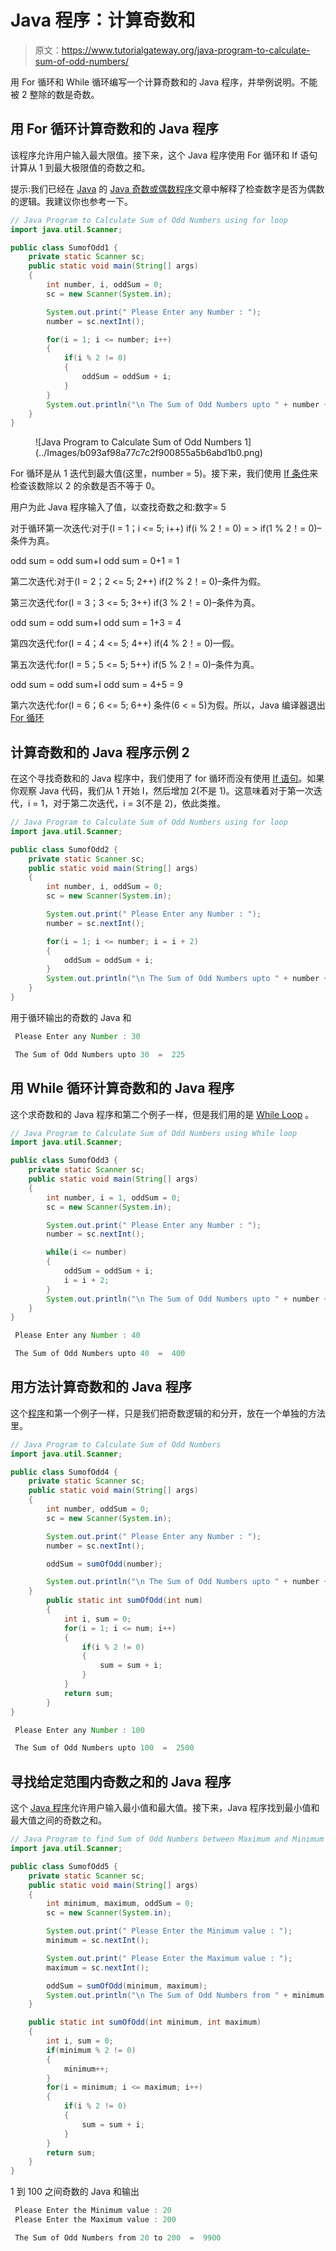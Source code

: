 # Java 程序：计算奇数和

> 原文：<https://www.tutorialgateway.org/java-program-to-calculate-sum-of-odd-numbers/>

用 For 循环和 While 循环编写一个计算奇数和的 Java 程序，并举例说明。不能被 2 整除的数是奇数。

## 用 For 循环计算奇数和的 Java 程序

该程序允许用户输入最大限值。接下来，这个 Java 程序使用 For 循环和 If 语句计算从 1 到最大极限值的奇数之和。

提示:我们已经在 [Java](https://www.tutorialgateway.org/java-tutorial/) 的 [Java 奇数或偶数程序](https://www.tutorialgateway.org/java-odd-even-program/)文章中解释了检查数字是否为偶数的逻辑。我建议你也参考一下。

```java
// Java Program to Calculate Sum of Odd Numbers using for loop
import java.util.Scanner;

public class SumofOdd1 {
	private static Scanner sc;
	public static void main(String[] args) 
	{
		int number, i, oddSum = 0;
		sc = new Scanner(System.in);

		System.out.print(" Please Enter any Number : ");
		number = sc.nextInt();	

		for(i = 1; i <= number; i++)
		{
			if(i % 2 != 0)
			{
				oddSum = oddSum + i; 
			}
		}
		System.out.println("\n The Sum of Odd Numbers upto " + number + "  =  " + oddSum);
	}
}
```

<figure class="wp-block-image">![Java Program to Calculate Sum of Odd Numbers 1](../Images/b093af98a77c7c2f900855a5b6abd1b0.png)</figure>

For 循环是从 1 迭代到最大值(这里，number = 5)。接下来，我们使用 [If 条件](https://www.tutorialgateway.org/java-if-statement/)来检查该数除以 2 的余数是否不等于 0。

用户为此 Java 程序输入了值，以查找奇数之和:数字= 5

对于循环第一次迭代:对于(I = 1；i <= 5; i++)
if(i % 2！= 0) = > if(1 % 2！= 0)–条件为真。

odd sum = odd sum+I
odd sum = 0+1 = 1

第二次迭代:对于(I = 2；2 <= 5; 2++)
if(2 % 2！= 0)–条件为假。

第三次迭代:for(I = 3；3 <= 5; 3++)
if(3 % 2！= 0)–条件为真。

odd sum = odd sum+I
odd sum = 1+3 = 4

第四次迭代:for(I = 4；4 <= 5; 4++)
if(4 % 2！= 0)—假。

第五次迭代:for(I = 5；5 <= 5; 5++)
if(5 % 2！= 0)–条件为真。

odd sum = odd sum+I
odd sum = 4+5 = 9

第六次迭代:for(I = 6；6 <= 5; 6++)
条件(6 < = 5)为假。所以，Java 编译器退出 [For 循环](https://www.tutorialgateway.org/java-for-loop/)

## 计算奇数和的 Java 程序示例 2

在这个寻找奇数和的 Java 程序中，我们使用了 for 循环而没有使用 [If 语句](https://www.tutorialgateway.org/if-statement-in-c/)。如果你观察 Java 代码，我们从 1 开始 I，然后增加 2(不是 1)。这意味着对于第一次迭代，i = 1，对于第二次迭代，i = 3(不是 2)，依此类推。

```java
// Java Program to Calculate Sum of Odd Numbers using for loop
import java.util.Scanner;

public class SumofOdd2 {
	private static Scanner sc;
	public static void main(String[] args) 
	{
		int number, i, oddSum = 0;
		sc = new Scanner(System.in);

		System.out.print(" Please Enter any Number : ");
		number = sc.nextInt();	

		for(i = 1; i <= number; i = i + 2)
		{
			oddSum = oddSum + i; 
		}
		System.out.println("\n The Sum of Odd Numbers upto " + number + "  =  " + oddSum);
	}
}
```

用于循环输出的奇数的 Java 和

```java
 Please Enter any Number : 30

 The Sum of Odd Numbers upto 30  =  225
```

## 用 While 循环计算奇数和的 Java 程序

这个求奇数和的 Java 程序和第二个例子一样，但是我们用的是 [While Loop](https://www.tutorialgateway.org/java-while-loop/) 。

```java
// Java Program to Calculate Sum of Odd Numbers using While loop
import java.util.Scanner;

public class SumofOdd3 {
	private static Scanner sc;
	public static void main(String[] args) 
	{
		int number, i = 1, oddSum = 0;
		sc = new Scanner(System.in);

		System.out.print(" Please Enter any Number : ");
		number = sc.nextInt();	

		while(i <= number)
		{
			oddSum = oddSum + i; 
			i = i + 2;
		}
		System.out.println("\n The Sum of Odd Numbers upto " + number + "  =  " + oddSum);
	}
}
```

```java
 Please Enter any Number : 40

 The Sum of Odd Numbers upto 40  =  400
```

## 用方法计算奇数和的 Java 程序

这个[程序](https://www.tutorialgateway.org/learn-java-programs/)和第一个例子一样，只是我们把奇数逻辑的和分开，放在一个单独的方法里。

```java
// Java Program to Calculate Sum of Odd Numbers
import java.util.Scanner;

public class SumofOdd4 {
	private static Scanner sc;
	public static void main(String[] args) 
	{
		int number, oddSum = 0;
		sc = new Scanner(System.in);

		System.out.print(" Please Enter any Number : ");
		number = sc.nextInt();	

		oddSum = sumOfOdd(number);

		System.out.println("\n The Sum of Odd Numbers upto " + number + "  =  " + oddSum);
	}
		public static int sumOfOdd(int num)
		{
			int i, sum = 0;
			for(i = 1; i <= num; i++)
			{
				if(i % 2 != 0)
				{
					sum = sum + i; 
				}
			}
			return sum;
		}
}
```

```java
 Please Enter any Number : 100

 The Sum of Odd Numbers upto 100  =  2500
```

## 寻找给定范围内奇数之和的 Java 程序

这个 [Java 程序](https://www.tutorialgateway.org/learn-java-programs/)允许用户输入最小值和最大值。接下来，Java 程序找到最小值和最大值之间的奇数之和。

```java
// Java Program to find Sum of Odd Numbers between Maximum and Minimum
import java.util.Scanner;

public class SumofOdd5 {
	private static Scanner sc;
	public static void main(String[] args) 
	{
		int minimum, maximum, oddSum = 0;
		sc = new Scanner(System.in);

		System.out.print(" Please Enter the Minimum value : ");
		minimum = sc.nextInt();	

		System.out.print(" Please Enter the Maximum value : ");
		maximum = sc.nextInt();	

		oddSum = sumOfOdd(minimum, maximum);	
		System.out.println("\n The Sum of Odd Numbers from " + minimum + " to " + maximum + "  =  " + oddSum);
	}

	public static int sumOfOdd(int minimum, int maximum)
	{
		int i, sum = 0;
		if(minimum % 2 != 0)
		{
			minimum++;
		}
		for(i = minimum; i <= maximum; i++)
		{
			if(i % 2 != 0)
			{
				sum = sum + i;  
			}
		}
		return sum;
	}
}
```

1 到 100 之间奇数的 Java 和输出

```java
 Please Enter the Minimum value : 20
 Please Enter the Maximum value : 200

 The Sum of Odd Numbers from 20 to 200  =  9900
```